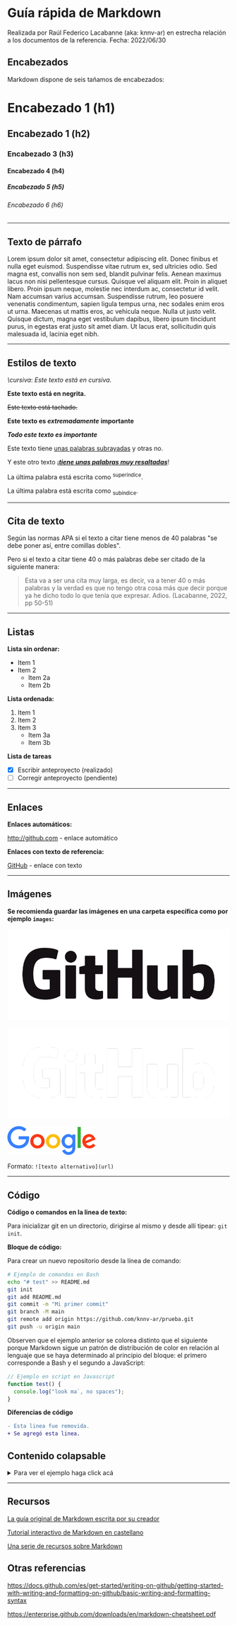 # Guía rápida de Markdown

Realizada por Raúl Federico Lacabanne (aka: knnv-ar) en estrecha relación a los documentos de la referencia. Fecha: 2022/06/30

## Encabezados

Markdown dispone de seis tañamos de encabezados:

# Encabezado 1 (h1)

## Encabezado 1 (h2)

### Encabezado 3 (h3)

#### Encabezado 4 (h4)

##### Encabezado 5 (h5)

###### Encabezado 6 (h6)

---

## Texto de párrafo

Lorem ipsum dolor sit amet, consectetur adipiscing elit. Donec finibus et nulla eget euismod. Suspendisse vitae rutrum ex, sed ultricies odio. Sed magna est, convallis non sem sed, blandit pulvinar felis. Aenean maximus lacus non nisi pellentesque cursus. Quisque vel aliquam elit. Proin in aliquet libero. Proin ipsum neque, molestie nec interdum ac, consectetur id velit. Nam accumsan varius accumsan. Suspendisse rutrum, leo posuere venenatis condimentum, sapien ligula tempus urna, nec sodales enim eros ut urna. Maecenas ut mattis eros, ac vehicula neque. Nulla ut justo velit. Quisque dictum, magna eget vestibulum dapibus, libero ipsum tincidunt purus, in egestas erat justo sit amet diam. Ut lacus erat, sollicitudin quis malesuada id, lacinia eget nibh.

---

## Estilos de texto

_\cursiva_\: _Este texto está en cursiva._

**Este texto está en negrita.**

~~Este texto está tachado.~~

**Este texto es _extremadamente_ importante**

**_Todo este texto es importante_**

Este texto tiene <u>unas palabras subrayadas</u> y otras no.

Y este otro texto ¡<u>**_tiene unas palabras muy resaltadas_**</u>!

La última palabra está escrita como <sup>superíndice</sup>.

La última palabra está escrita como <sub>subíndice</sub>.

---

## Cita de texto

Según las normas APA si el texto a citar tiene menos de 40 palabras "se debe poner así, entre comillas dobles".

Pero si el texto a citar tiene 40 o más palabras debe ser citado de la siguiente manera:

> Esta va a ser una cita muy larga, es decir, va a tener 40 o más palabras y la verdad es que no tengo otra cosa más que decir porque ya he dicho todo lo que tenía que expresar. Adios. (Lacabanne, 2022, pp 50-51)

---

## Listas

**Lista sin ordenar:**

- Item 1
- Item 2
  - Item 2a
  - Item 2b

**Lista ordenada:**

1. Item 1
2. Item 2
3. Item 3
   - Item 3a
   - Item 3b

**Lista de tareas**

* [x] Escribir anteproyecto (realizado)
* [ ] Corregir anteproyecto (pendiente)

---

## Enlaces

**Enlaces automáticos:**

http://github.com - enlace automático

**Enlaces con texto de referencia:**

[GitHub](http://github.com) - enlace con texto

---

## Imágenes

**Se recomienda guardar las imágenes en una carpeta específica como por ejemplo `images`:**

![GitHub Logo](/images/GitHub_Logo.png)

![GitHub White Logo](/images/GitHub_Logo_White.png)

![Google Logo](/images/google-logo-6.png)

Formato: `![texto alternativo](url)`

---

## Código

**Código o comandos en la linea de texto:**

Para inicializar git en un directorio, dirigirse al mismo y desde allí tipear: `git init`.

**Bloque de código:**

Para crear un nuevo repositorio desde la línea de comando:

```bash
# Ejemplo de comandos en Bash
echo "# test" >> README.md
git init
git add README.md
git commit -m "Mi primer commit"
git branch -M main
git remote add origin https://github.com/knnv-ar/prueba.git
git push -u origin main
```

Observen que el ejemplo anterior se colorea distinto que el siguiente porque Markdown sigue un patrón de distribución de color en relación al lenguaje que se haya determinado al principio del bloque: el primero corresponde a Bash y el segundo a JavaScript:

```js
// Ejemplo en script en Javascript
function test() {
  console.log("look ma`, no spaces");
}
```

**Diferencias de código**

```diff
- Esta linea fue removida.
+ Se agregó esta linea.
```

## Contenido colapsable
   
<details>
  <summary>Para ver el ejemplo haga click acá</summary>
  
  ### Título
  1. Foo
  2. Bar
     * Baz
     * Qux

  ### El código

  ```js
  function logSomething(something) {
    console.log('Something', something);
  }
  ```
</details>

---


## Recursos

[La guía original de Markdown escrita por su creador](https://daringfireball.net/projects/markdown/)

[Tutorial interactivo de Markdown en castellano](https://www.markdowntutorial.com/es/)

[Una serie de recursos sobre Markdown](https://github.com/mundimark/awesome-markdown)

## Otras referencias

https://docs.github.com/es/get-started/writing-on-github/getting-started-with-writing-and-formatting-on-github/basic-writing-and-formatting-syntax

https://enterprise.github.com/downloads/en/markdown-cheatsheet.pdf